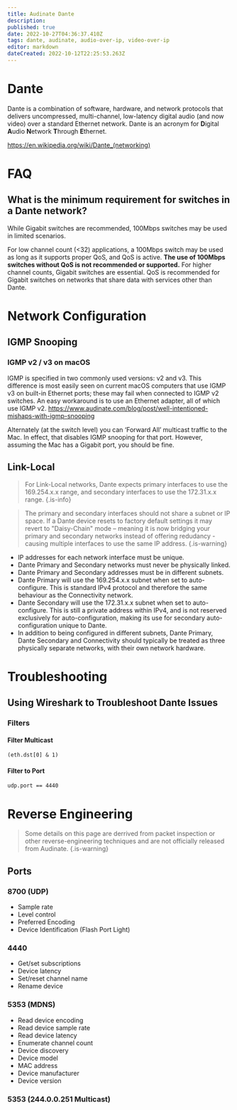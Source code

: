 ```yaml
---
title: Audinate Dante
description: 
published: true
date: 2022-10-27T04:36:37.410Z
tags: dante, audinate, audio-over-ip, video-over-ip
editor: markdown
dateCreated: 2022-10-12T22:25:53.263Z
---
```


# Dante

Dante is a combination of software, hardware, and network protocols that delivers uncompressed, multi-channel, low-latency digital audio (and now video) over a standard Ethernet network. Dante is an acronym for **D**igital **A**udio **N**etwork **T**hrough **E**thernet.

https://en.wikipedia.org/wiki/Dante_(networking)

# FAQ
## What is the minimum requirement for switches in a Dante network?

While Gigabit switches are recommended, 100Mbps switches may be used in limited scenarios.

For low channel count (<32) applications, a 100Mbps switch may be used as long as it supports proper QoS, and QoS is active. **The use of 100Mbps switches without QoS is not recommended or supported.**
For higher channel counts, Gigabit switches are essential. QoS is recommended for Gigabit switches on networks that share data with services other than Dante.

# Network Configuration

## IGMP Snooping
### IGMP v2 / v3 on macOS
IGMP is specified in two commonly used versions: v2 and v3. This difference is most easily seen on current macOS computers that use IGMP v3 on built-in Ethernet ports; these may fail when connected to IGMP v2 switches. An easy workaround is to use an Ethernet adapter, all of which use IGMP v2. https://www.audinate.com/blog/post/well-intentioned-mishaps-with-igmp-snooping

Alternately (at the switch level) you can ‘Forward All’ multicast traffic to the Mac. In effect, that disables IGMP snooping for that port. However, assuming the Mac has a Gigabit port, you should be fine.

## Link-Local
> For Link-Local networks, Dante expects primary interfaces to use the 169.254.x.x range, and secondary interfaces to use the 172.31.x.x range.
{.is-info}

> The primary and secondary interfaces should not share a subnet or IP space. If a Dante device resets to factory default settings it may revert to "Daisy-Chain" mode – meaning it is now bridging your primary and secondary networks instead of offering redudancy - causing multiple interfaces to use the same IP address.
{.is-warning}

- IP addresses for each network interface must be unique.
- Dante Primary and Secondary networks must never be physically linked.
- Dante Primary and Secondary addresses must be in different subnets.
- Dante Primary will use the 169.254.x.x subnet when set to auto-configure. This is standard IPv4 protocol and therefore the same behaviour as the Connectivity network.
- Dante Secondary will use the 172.31.x.x subnet when set to auto-configure. This is still a private address within IPv4, and is not reserved exclusively for auto-configuration, making its use for secondary auto-configuration unique to Dante.
- In addition to being configured in different subnets, Dante Primary, Dante Secondary and Connectivity should typically be treated as three physically separate networks, with their own network hardware.

# Troubleshooting
## Using Wireshark to Troubleshoot Dante Issues
### Filters

#### Filter Multicast

`(eth.dst[0] & 1)`

#### Filter to Port

`udp.port == 4440`


# Reverse Engineering

> Some details on this page are derrived from packet inspection or other reverse-engineering techniques and are not officially released from Audinate.
{.is-warning}



## Ports

### 8700 (UDP)

- Sample rate
- Level control
- Preferred Encoding
- Device Identification (Flash Port Light)

### 4440

- Get/set subscriptions
- Device latency
- Set/reset channel name
- Rename device

### 5353 (MDNS)

- Read device encoding
- Read device sample rate
- Read device latency
- Enumerate channel count
- Device discovery
- Device model
- MAC address
- Device manufacturer
- Device version

### 5353 (244.0.0.251 Multicast)